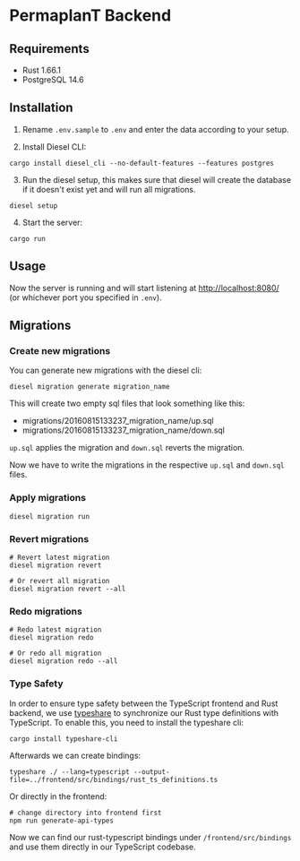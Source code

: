 # PermaplanT Backend

## Requirements

- Rust 1.66.1
- PostgreSQL 14.6

## Installation

1. Rename `.env.sample` to `.env` and enter the data according to your setup.

2. Install Diesel CLI:

``` shell
cargo install diesel_cli --no-default-features --features postgres
```

3. Run the diesel setup, this makes sure that diesel will create the database if it doesn't exist yet and will run all migrations.

``` shell
diesel setup
```

4. Start the server:

``` shell
cargo run
```

## Usage

Now the server is running and will start listening at <http://localhost:8080/> (or whichever port you specified in `.env`).

## Migrations

### Create new migrations

You can generate new migrations with the diesel cli:

``` shell
diesel migration generate migration_name
```

This will create two empty sql files that look something like this:

- migrations/20160815133237_migration_name/up.sql
- migrations/20160815133237_migration_name/down.sql

`up.sql` applies the migration and `down.sql` reverts the migration.

Now we have to write the migrations in the respective `up.sql` and `down.sql` files.

### Apply migrations

``` shell
diesel migration run
```

### Revert migrations

``` shell
# Revert latest migration
diesel migration revert

# Or revert all migration
diesel migration revert --all
```

### Redo migrations

``` shell
# Redo latest migration
diesel migration redo

# Or redo all migration
diesel migration redo --all
```

### Type Safety

In order to ensure type safety between the TypeScript frontend and Rust backend, we use [typeshare](https://github.com/1Password/typeshare) to synchronize our Rust type definitions with TypeScript.
To enable this, you need to install the typeshare cli:

``` shell
cargo install typeshare-cli
```

Afterwards we can create bindings:

``` shell
typeshare ./ --lang=typescript --output-file=../frontend/src/bindings/rust_ts_definitions.ts
```

Or directly in the frontend:

``` shell
# change directory into frontend first
npm run generate-api-types
```

Now we can find our rust-typescript bindings under `/frontend/src/bindings` and use them directly in our TypeScript codebase.
